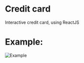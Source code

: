 # Credit card
Interactive credit card, using ReactJS

# Example:
![Example](https://github.com/therealpanda98/Credit-Card/blob/master/Screenshots/main.gif)
